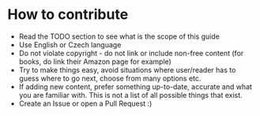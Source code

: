 How to contribute
=================

- Read the TODO section to see what is the scope of this guide
- Use English or Czech language
- Do not violate copyright - do not link or include non-free content (for books, do link their Amazon page for example)
- Try to make things easy, avoid situations where user/reader has to guess where to go next, choose from many options etc.
- If adding new content, prefer something up-to-date, accurate and what you are familiar with. This is not a list of all possible things that exist.
- Create an Issue or open a Pull Request :)
